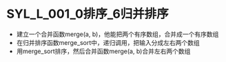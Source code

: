 # SYL_L_001_0排序_6归并排序


- 建立一个合并函数merge(a, b)，他能把两个有序数组，合并成一个有序数组
- 在归并排序函数merge_sort中，递归调用，把输入分成左右两个数组
- 用merge_sort排序，然后合并函数merge(a, b)合并左右两个数组